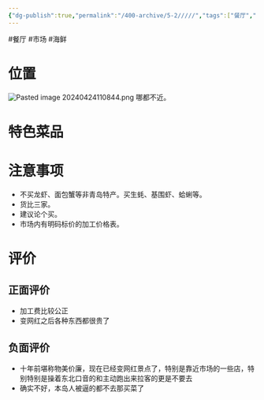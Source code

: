 ```yaml
---
{"dg-publish":true,"permalink":"/400-archive/5-2/////","tags":["餐厅","市场","海鲜"]}
---
```


 #餐厅 #市场 #海鲜
# 位置
![Pasted image 20240424110844.png](/img/user/800-%E5%85%B6%E4%BB%96/801-%E5%9B%BE%E7%89%87/Pasted%20image%2020240424110844.png)
哪都不近。

# 特色菜品
# 注意事项
- 不买龙虾、面包蟹等非青岛特产。买生蚝、基围虾、蛤蜊等。
- 货比三家。
- 建议论个买。
- 市场内有明码标价的加工价格表。
# 评价
## 正面评价
- 加工费比较公正
- 变网红之后各种东西都很贵了
## 负面评价
- 十年前堪称物美价廉，现在已经变网红景点了，特别是靠近市场的一些店，特别特别是操着东北口音的和主动跑出来拉客的更是不要去
- 确实不好，本岛人被逼的都不去那买菜了